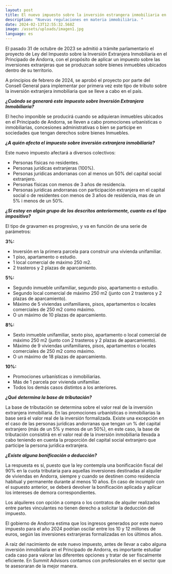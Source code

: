 ```yaml
---
layout: post
title: El nuevo impuesto sobre la inversión estrangera inmobiliaria en Andorra
description: "Nuevas regulaciones en materia immobiliària. "
date: 2024-02-13T12:55:32.568Z
image: /assets/uploads/imagen1.jpg
language: es
---
```

El pasado 31 de octubre de 2023 se admitió a trámite parlamentario el proyecto de Ley del Impuesto sobre la Inversión Extranjera Inmobiliaria en el Principado de Andorra, con el propósito de aplicar un impuesto sobre las inversiones extranjeras que se produzcan sobre bienes inmuebles ubicados dentro de su territorio. 

A principios de febrero de 2024, se aprobó el proyecto por parte del Consell General para implementar por primera vez este tipo de tributo sobre la inversión extranjera inmobiliaria que se lleve a cabo en el país.  

***¿Cuándo se generará este impuesto sobre Inversión Extranjera Inmobiliaria?***

El hecho imponible se producirá cuando se adquieran inmuebles ubicados en el Principado de Andorra, se lleven a cabo promociones urbanísticas o inmobiliarias, concesiones administrativas o bien se participe en sociedades que tengan derechos sobre bienes Inmuebles.

***¿A quién afecta el impuesto sobre inversión extranjera inmobiliaria?***

Este nuevo impuesto afectará a diversos colectivos:

* Personas físicas no residentes.
* Personas jurídicas extranjeras (100%).
* Personas jurídicas andorranas con al menos un 50% del capital social extranjero. 
* Personas físicas con menos de 3 años de residencia.
* Personas jurídicas andorranas con participación extranjera en el capital social o de residentes con menos de 3 años de residencia, mas de un 5% i menos de un 50%.

***¿Si estoy en algún grupo de los descritos anteriormente, cuanto es el tipo impositivo?***

El tipo de gravamen es progresivo, y va en función de una serie de parámetros:

**3%:**

* Inversión en la primera parcela para construir una vivienda unifamiliar.
* 1 piso, apartamento o estudio.
* 1 local comercial de máximo 250 m2.
* 2 trasteros y 2 plazas de aparcamiento.

**5%:**

* Segundo inmueble unifamiliar, segundo piso, apartamento o estudio.
* Segundo local comercial de máximo 250 m2 (junto con 2 trasteros y 2 plazas de aparcamiento).
* Máximo de 5 viviendas unifamiliares, pisos, apartamentos o locales comerciales de 250 m2 como máximo.
* O un máximo de 10 plazas de aparcamiento.

**8%:**

* Sexto inmueble unifamiliar, sexto piso, apartamento o local comercial de máximo 250 m2 (junto con 2 trasteros y 2 plazas de aparcamiento).
* Máximo de 9 viviendas unifamiliares, pisos, apartamentos o locales comerciales de 250 m2 como máximo.
* O un máximo de 18 plazas de aparcamiento.

**10%:**

* Promociones urbanísticas o inmobiliarias.
* Más de 1 parcela por vivienda unifamiliar.
* Todos los demás casos distintos a los anteriores.

***¿Qué determina la base de tributación?***

La base de tributación se determina sobre el valor real de la inversión extranjera inmobiliaria. En las promociones urbanísticas o inmobiliarias la base será el valor real de la inversión formalizada. Existe una excepción en el caso de las personas jurídicas andorranas que tengan un % del capital extranjero (más de un 5% y menos de un 50%), en este caso, la base de tributación consistirá en el valor real de la inversión inmobiliaria llevada a cabo teniendo en cuenta la proporción del capital social extranjero que participe la persona jurídica extranjera.

***¿Existe alguna bonificación o deducción?***

La respuesta es sí, puesto que la ley contempla una bonificación fiscal del 90% en la cuota tributaria para aquellas inversiones destinadas al alquiler de viviendas en Andorra, siempre y cuando se destinen como residencia habitual y permanente durante al menos 10 años. En caso de incumplir con el supuesto anterior, se deberá devolver la bonificación aplicada y aplicar los intereses de demora correspondientes.

Los alquileres con opción a compra o los contratos de alquiler realizados entre partes vinculantes no tienen derecho a solicitar la deducción del impuesto.

El gobierno de Andorra estima que los ingresos generados por este nuevo impuesto para el año 2024 podrían oscilar entre los 10 y 12 millones de euros, según las inversiones extranjeras formalizadas en los últimos años. 

A raíz del nacimiento de este nuevo impuesto, antes de llevar a cabo alguna inversión inmobiliaria en el Principado de Andorra, es importante estudiar cada caso para valorar las diferentes opciones y tratar de ser fiscalmente eficiente. En Summit Advisors contamos con profesionales en el sector que te asesoraran de la mejor manera.

